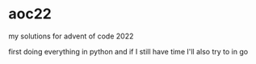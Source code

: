 # aoc22
my solutions for advent of code 2022

first doing everything in python and if I still have time I'll also try to in go

